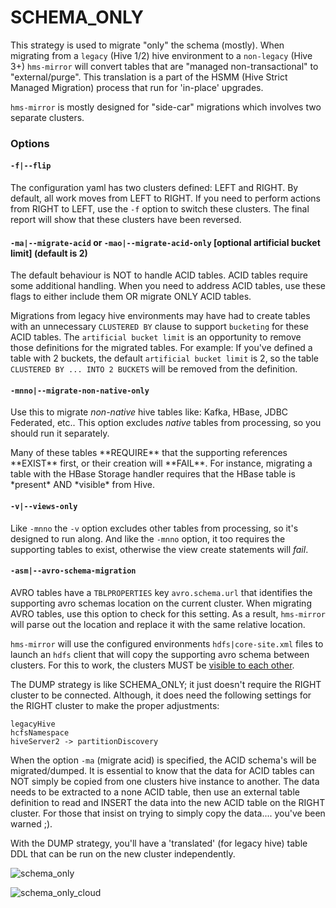 # SCHEMA_ONLY

This strategy is used to migrate "only" the schema (mostly).  When migrating from a `legacy` (Hive 1/2) hive environment to a `non-legacy` (Hive 3+) `hms-mirror` will convert tables that are "managed non-transactional" to "external/purge".  This translation is a part of the HSMM (Hive Strict Managed Migration) process that run for 'in-place' upgrades.

`hms-mirror` is mostly designed for "side-car" migrations which involves two separate clusters.

### Options

#### `-f|--flip`

The configuration yaml has two clusters defined: LEFT and RIGHT.  By default, all work moves from LEFT to RIGHT.  If you need to perform actions from RIGHT to LEFT, use the `-f` option to switch these clusters.  The final report will show that these clusters have been reversed.

#### `-ma|--migrate-acid` or `-mao|--migrate-acid-only`  \[optional artificial bucket limit\] \(default is 2\)

The default behaviour is NOT to handle ACID tables.  ACID tables require some additional handling.  When you need to address ACID tables, use these flags to either include them OR migrate ONLY ACID tables.

Migrations from legacy hive environments may have had to create tables with an unnecessary `CLUSTERED BY` clause to support `bucketing` for these ACID tables.  The `artificial bucket limit` is an opportunity to remove those definitions for the migrated tables.  For example: If you've defined a table with 2 buckets, the default `artificial bucket limit` is 2, so the table `CLUSTERED BY ... INTO 2 BUCKETS` will be removed from the definition.

#### `-mnno|--migrate-non-native-only`

Use this to migrate *non-native* hive tables like: Kafka, HBase, JDBC Federated, etc..  This option excludes *native* tables from processing, so you should run it separately.

<warning>
Many of these tables **REQUIRE** that the supporting references **EXIST** first, or their creation will **FAIL**.  
For instance, migrating a table with the HBase Storage handler requires that the HBase table is *present* AND *visible* from Hive.
</warning>

#### `-v|--views-only`

Like `-mnno` the `-v` option excludes other tables from processing, so it's designed to run along.  And like the `-mnno` option, it too requires the supporting tables to exist, otherwise the view create statements will *fail*.

#### `-asm|--avro-schema-migration`

AVRO tables have a `TBLPROPERTIES` key `avro.schema.url` that identifies the supporting avro schemas location on the current cluster.  When migrating AVRO tables, use this option to check for this setting.  As a result, `hms-mirror` will parse out the location and replace it with the same relative location.

`hms-mirror` will use the configured environments `hdfs|core-site.xml` files to launch an `hdfs` client that will copy the supporting avro schema between clusters. For this to work, the clusters MUST be [visible to each other](Linking-Cluster-Storage-Layers.md).

The DUMP strategy is like SCHEMA_ONLY; it just doesn't require the RIGHT cluster to be connected.  Although, it does need the following settings for the RIGHT cluster to make the proper adjustments:
```
legacyHive
hcfsNamespace
hiveServer2 -> partitionDiscovery 
```

When the option `-ma` (migrate acid) is specified, the ACID schema's will be migrated/dumped.  It is essential to know that the data for ACID tables can NOT simply be copied from one clusters hive instance to another.  The data needs to be extracted to a none ACID table, then use an external table definition to read and INSERT the data into the new ACID table on the RIGHT cluster.  For those that insist on trying to simply copy the data.... you've been warned ;).

With the DUMP strategy, you'll have a 'translated' (for legacy hive) table DDL that can be run on the new cluster independently.

![schema_only](images/schema_only.png)

![schema_only_cloud](images/schema_only_cloud.png)
